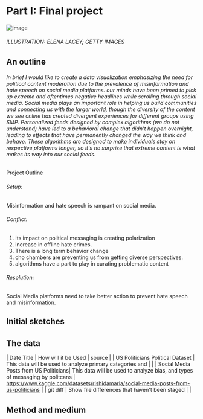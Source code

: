 
# Part I: Final project

![image](https://user-images.githubusercontent.com/117247447/203711803-ccc40c55-a03e-4192-9b25-49dfcab72f6c.png)
###### ILLUSTRATION: ELENA LACEY; GETTY IMAGES

## An outline

###### In brief I would like to create a data visualization emphasizing the need for political content moderation due to the prevalence of misinformation and hate speech on social media platforms. our minds have been primed to pick up extreme and oftentimes negative headlines while scrolling through social media. Social media plays an important role in helping us build communities and connecting us with the larger world, though the diversity of the content we see online has created divergent experiences for different groups using SMP. Personalized feeds designed by complex algorithms (we do not understand)  have led to a  behavioral change that didn't happen overnight, leading to effects that have permanently changed the way we think and behave. These algorithms are designed to make individuals stay on respective platforms longer, so it's no surprise that extreme content is what makes its way into our social feeds. 

Project Outline

###### Setup:
Misinformation and hate speech is rampant on social media.

###### Conflict: 
1. Its impact on political messaging is creating polarization
2. increase in offline hate crimes.
3. There is a long term behavior change
4. cho chambers are preventing us from getting diverse perspectives. 
5. algorithms have a part to play in curating problematic content

###### Resolution:
Social Media platforms need to take better action to prevent hate speech and misinformation.

## Initial sketches

######

## The data

| Date Title | How will it be Used | source  |
| US Politicians Political Dataset | This data will be used to analyze primary categories and |   |
| Social Media Posts from US Politicians| This data will be used to analyze bias, and types of messaging by politcans   | https://www.kaggle.com/datasets/rishidamarla/social-media-posts-from-us-politicians |
| git diff | Show file differences that haven't been staged |  |



######

## Method and medium

######



